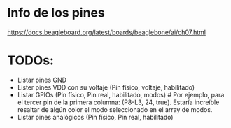 # Info de los pines
https://docs.beagleboard.org/latest/boards/beaglebone/ai/ch07.html



# TODOs:
- Listar pines GND
- Lister pines VDD con su voltaje (Pin físico, voltaje, habilitado)
- Listar GPIOs (Pin físico, Pin real, habilitado, modos)  # Por ejemplo, para el tercer pin de la primera columna: (P8-L3, 24, true). Estaría increíble resaltar de algún color el modo seleccionado en el array de modos.
- Listar pines analógicos (Pin físico, Pin real, habilitado)
